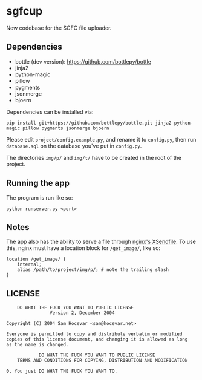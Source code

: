 sgfcup
======
New codebase for the SGFC file uploader.

Dependencies
------------
* bottle (dev version): https://github.com/bottlepy/bottle
* jinja2
* python-magic
* pillow
* pygments
* jsonmerge
* bjoern

Dependencies can be installed via:

    pip install git+https://github.com/bottlepy/bottle.git jinja2 python-magic pillow pygments jsonmerge bjoern
    
Please edit `project/config.example.py`, and rename it to `config.py`,
then run `database.sql` on the database you've put in `config.py`.

The directories `img/p/` and `img/t/` have to be created in the root of the project.


Running the app
---------------
The program is run like so:

    python runserver.py <port>


Notes
-----
The app also has the ability to serve a file through [nginx's XSendfile](http://wiki.nginx.org/XSendfile). To use this, nginx must have a location block for `/get_image/`, like so:
    
    location /get_image/ {
        internal;
        alias /path/to/project/img/p/; # note the trailing slash
    }

LICENSE
-------
        DO WHAT THE FUCK YOU WANT TO PUBLIC LICENSE
                    Version 2, December 2004

    Copyright (C) 2004 Sam Hocevar <sam@hocevar.net>

    Everyone is permitted to copy and distribute verbatim or modified
    copies of this license document, and changing it is allowed as long
    as the name is changed.
    
                DO WHAT THE FUCK YOU WANT TO PUBLIC LICENSE 
        TERMS AND CONDITIONS FOR COPYING, DISTRIBUTION AND MODIFICATION 

    0. You just DO WHAT THE FUCK YOU WANT TO.

